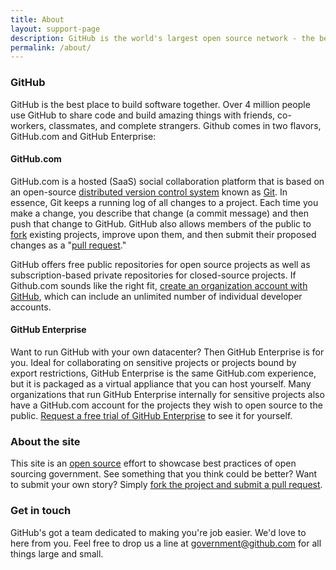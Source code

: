 ```yaml
---
title: About
layout: support-page
description: GitHub is the world's largest open source network - the best place to build better, together.
permalink: /about/
---
```


### GitHub

GitHub is the best place to build software together. Over 4 million people use GitHub to share code and build amazing things with friends, co-workers, classmates, and complete strangers. Github comes in two flavors, GitHub.com and GitHub Enterprise:

#### GitHub.com

GitHub.com is a hosted (SaaS) social collaboration platform that is based on an open-source [distributed version control system](http://en.wikipedia.org/wiki/Revision_control) known as [Git](http://en.wikipedia.org/wiki/Git_(software)). In essence, Git keeps a running log of all changes to a project. Each time you make a change, you describe that change (a commit message) and then push that change to GitHub. GitHub also allows members of the public to [fork](https://help.github.com/articles/github-glossary#fork) existing projects, improve upon them, and then submit their proposed changes as a "[pull request](https://help.github.com/articles/github-glossary#pull-request)."

GitHub offers free public repositories for open source projects as well as subscription-based private repositories for closed-source projects. If Github.com sounds like the right fit, [create an organization account with GitHub](/#join-the-revolution), which can include an unlimited number of individual developer accounts.

#### GitHub Enterprise

Want to run GitHub with your own datacenter? Then GitHub Enterprise is for you. Ideal for collaborating on sensitive projects or projects bound by export restrictions, GitHub Enterprise is the same GitHub.com experience, but it is packaged as a virtual appliance that you can host yourself. Many organizations that run GitHub Enterprise internally for sensitive projects also have a GitHub.com account for the projects they wish to open source to the public. [Request a free trial of GitHub Enterprise](http://enterprise.github.com) to see it for yourself.

### About the site

This site is an [open source](https://github.com/github/government.github.com) effort to showcase best practices of open sourcing government. See something that you think could be better? Want to submit your own story? Simply [fork the project and submit a pull request](/submit).

### Get in touch

GitHub's got a team dedicated to making you're job easier. We'd love to here from you. Feel free to drop us a line at [government@github.com](mailto:government.github.com) for all things large and small.
